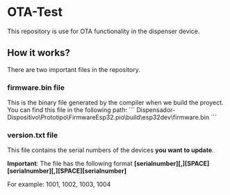 # OTA-Test
This repository is use for OTA functionality in the dispenser device.

## How it works?
There are two important files in the repository. 

### firmware.bin file
This is the binary file generated by the compiler when we build the proyect. You can find this file in the following path:
´´´
Dispensador-Dispositivo\Prototipo\FirmwareEsp32\.pio\build\esp32dev\firmware.bin
´´´
### version.txt file
This file contains the serial numbers of the devices **you want to update**.

**Important**: The file has the following format
**[serialnumber][,][SPACE][serialnumber][,][SPACE][serialnumber]** 

For example:
1001, 1002, 1003, 1004

